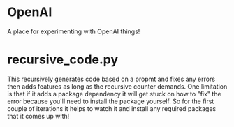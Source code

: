 # OpenAI
A place for experimenting with OpenAI things!

# recursive_code.py
This recursively generates code based on a propmt and fixes any errors then adds features as long as the recursive counter demands. One limitation is that if it adds a package dependency it will get stuck on how to "fix" the error because you'll need to install the package yourself. So for the first couple of iterations it helps to watch it and install any required packages that it comes up with!

